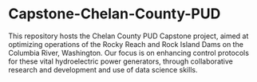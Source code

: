 # Capstone-Chelan-County-PUD
This repository hosts the Chelan County PUD Capstone project, aimed at optimizing operations of the Rocky Reach and Rock Island Dams on the Columbia River, Washington. Our focus is on enhancing control protocols for these vital hydroelectric power generators, through collaborative research and development and use of data science skills.
